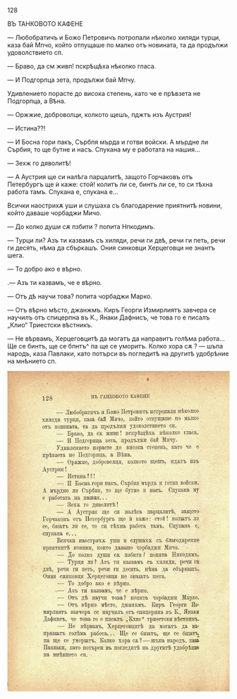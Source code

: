 ﻿128

ВЪ ТАНКОВОТО КАФЕНЕ

— Любобратичъ и Божо Петровичъ потропали нѣколко хиляди турци, каза бай Мпчо, който отпущаше по малко отъ новината, та да продължи удоволствието сп.

— Браво, да см живп! пскрѣщѣха нѣколко гласа.

— И Подгорпца зета, продължи бай Мпчу.

Удивлението порасте до висока степень, като че е прѣвзета не Подгорпца, а Вѣна.

— Оржжие, доброволци, колкото щешъ, пджтъ изъ Аустрия!

— Истина??!

— И Босна гори пакъ, Сърбпя мърда и готви войски. А мърдне ли Сърбия, то ще бутне и насъ. Спукана му е работата на нашия...

— Зехж го дяволитѣ!

— А Аустрия ще си налѣга парцалитѣ, защото Горчаковъ отъ Петербургъ ще ѝ каже: стой! колитъ ли се, бинтъ ли се, то си тѣхна работа тамъ. Спукана е, спукана е...

Всички наострихѫ уши и слушаха съ благодарение приятнитѣ новини, който даваше чорбаджи Мичо.

— До колко души сѫ пзбити ? попита Нпкодимъ.

— Турци ли? Азъ ти казвамъ съ хиляди, речи ги двѣ, речи ги петь, речи ги десять, нѣма да сбъркашъ. Ония синковци Херцеговци не знантъ шега.

— То добро ако е вѣрно.

.— Азъ ти казвамъ, че е вѣрно.

— Отъ дѣ научи това? попита чорбаджи Марко.

— Отъ вѣрно мѣсто, джанжмъ. Киръ Георги Измирлиятъ завчера се научилъ отъ спицерпна въ К., Янаки Дафнисъ, че това го е писалъ „Клио“ Триестски вѣстникъ.

— Не вѣрвамъ, Херцеговцитѣ да могатъ да направитъ голѣма работа... Ще се бинтъ, ще се бпнтъ^ па ще се уморитъ. Колко хора сѫ ? — шъпа народъ, каза Павлаки, като потърси въ погледитѣ на другитѣ удобрѣние на мнѣнието сп.

![original](../images/147.jpg)

